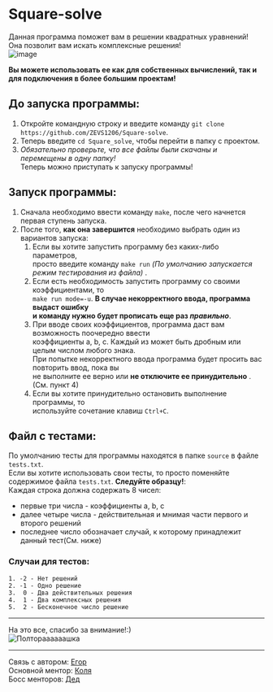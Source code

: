 # Square-solve
Данная программа поможет вам в решении квадратных уравнений! <br>
Она позволит вам искать комплексные решения! <br>
![image](https://github.com/user-attachments/assets/e81619ec-29d0-4623-826b-07e07331093a)

__Вы можете использовать ее как для собственных вычислений, так и для подключения в более большим проектам!__ <br>
## До запуска программы:<br>
1. Откройте командную строку и введите команду `git clone https://github.com/ZEVS1206/Square-solve`. <br>
2. Теперь введите `cd Square_solve`, чтобы перейти в папку с проектом. <br>
3. _Обязательно проверьте, что все файлы были скачаны и перемещены в одну папку!_ <br>
Теперь можно приступать к запуску программы!
## Запуск программы: <br>
1. Сначала необходимо ввести команду `make`, после чего начнется первая ступень запуска.
2. После того, __как она завершится__ необходимо выбрать один из вариантов запуска:
    1) Если вы хотите запустить программу без каких-либо параметров,<br>
       просто введите команду `make run` _(По умолчанию запускается режим тестирования из файла)_ .<br>
    2) Если есть необходимость запустить программу со своими коэффициентами, то <br>
       `make run mode=-u`. __В случае некорректного ввода, программа выдаст ошибку <br>
       и команду нужно будет прописать еще раз _правильно___. <br>
    3) При вводе своих коэффициентов, программа даст вам возможность поочередно ввести <br>
       коэффициенты a, b, c. Каждый из может быть дробным или целым числом любого знака. <br>
       При попытке некорректного ввода программа будет просить вас повторить ввод, пока вы <br>
       не выполните ее верно или __не отключите ее принудительно__ .(См. пункт 4) <br>
    4) Если вы хотите принудительно остановить выполнение программы, то <br>
       используйте сочетание клавиш `Ctrl+C`. <br>
## Файл с тестами: <br>
По умолчанию тесты для программы находятся в папке `source` в файле `tests.txt`. <br>
Если вы хотите использовать свои тесты, то просто поменяйте содержимое файла `tests.txt`.
__Следуйте образцу!__: <br>
Каждая строка должна содержать 8 чисел: 
- первые три числа - коэффициенты a, b, c <br>
- далее четыре числа - действительная и мнимая части первого и второго решений <br>
- последнее число обозначает случай, к которому принадлежит данный тест(См. ниже)<br>
### Случаи для тестов:
    1. -2 - Нет решений
    2. -1 - Одно решение
    3.  0 - Два действительных решения
    4.  1 - Два комплексных решения
    5.  2 - Бесконечное число решение
________________________________________________________________________________________________________________________
На это все, спасибо за внимание!:) <br>
![Полтораааааашка](https://github.com/user-attachments/assets/2273eb20-0565-4952-bdaf-a0c3b67f6b44)
_________________________________________________________________________________________________________________________
Связь с автором: [Егор](https://vk.com/buditsky2017) <br>
Основной ментор: [Коля](https://vk.com/kasparovn) <br>
Босс менторов:   [Дед](https://vk.com/ded32_ru) <br>
